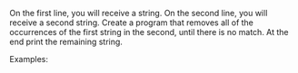 On the first line, you will receive a string. On the second line, you will receive a second string. 
Create a program that removes all of the occurrences of the first string in the second, until there is no match. At the end print the remaining string.

Examples:


